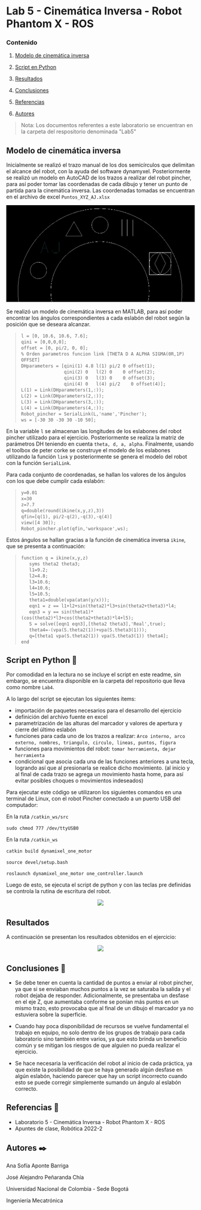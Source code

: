 # Lab 5 - Cinemática Inversa - Robot Phantom X - ROS

### Contenido

1. [Modelo de cinemática inversa](#modelo-de-cinemática-inversa)
1. [Script en Python](#script-en-python-snake)
1. [Resultados](#resultados)
3. [Conclusiones](#conclusiones-page_facing_up)
5. [Referencias](#referencias-openbook)

6. [Autores](#autores-blacknib)

>Nota: Los documentos referentes a este laboratorio se encuentran en la carpeta del respositorio denominada "Lab5"


## Modelo de cinemática inversa

Inicialmente se realizó el trazo manual de los dos semicírculos que delimitan el alcance del robot, con la ayuda del software dynamyxel. Posteriormente se realizó un modelo en AutoCAD de los trazos a realizar del robot pincher, para así poder tomar las coordenadas de cada dibujo y tener un punto de partida para la cinemática inversa. Las coordenadas tomadas se encuentran en el archivo de excel ```Puntos_XYZ_AJ.xlsx```

![1](/Lab5/img/circulo.png)

Se realizó un modelo de cinemática inversa en MATLAB, para así poder encontrar los ángulos correspondientes a cada eslabón del robot según la posición que se deseara alcanzar.

>     l = [0, 10.6, 10.6, 7.6];
>     qini = [0,0,0,0];
>     offset = [0, pi/2, 0, 0];
>     % Orden parametros funcion link [THETA D A ALPHA SIGMA(0R,1P) OFFSET]
>     DHparameters = [qini(1) 4.8 l(1) pi/2 0 offset(1);
>                     qini(2) 0   l(2) 0    0 offset(2);
>                     qini(3) 0   l(3) 0    0 offset(3);
>                     qini(4) 0   l(4) pi/2    0 offset(4)];
>     L(1) = Link(DHparameters(1,:));
>     L(2) = Link(DHparameters(2,:));
>     L(3) = Link(DHparameters(3,:));
>     L(4) = Link(DHparameters(4,:));
>     Robot_pincher = SerialLink(L,'name','Pincher');
>     ws = [-30 30 -30 30 -10 50];

En la variable ```l``` se almacenan las longitudes de los eslabones del robot pincher utilizado para el ejercicio. Posteriormente se realiza la matriz de parámetros DH teniendo en cuenta ```theta, d, a, alpha```. Finalmente, usando el toolbox de peter corke se construye el modelo de los eslabones utilizando la función ```link``` y posteriormente se genera el modelo del robot con la función ```SerialLink```.

Para cada conjunto de coordenadas, se hallan los valores de los ángulos con los que debe cumplir cada eslabón:

>     y=0.01
>     x=30
>     z=7.7
>     q=double(round(ikine(x,y,z),3))
>     qfin=[q(1), pi/2-q(2),-q(3),-q(4)]
>     view([4 30]);
>     Robot_pincher.plot(qfin,'workspace',ws);

Estos ángulos se hallan gracias a la función de cinemática inversa ```ikine```, que se presenta a continuación:

>     function q = ikine(x,y,z)
>        syms theta2 theta3;
>        l1=9.2;
>        l2=4.8; 
>        l3=10.6;
>        l4=10.6; 
>        l5=10.5;
>        theta1=double(vpa(atan(y/x)));
>        eqn1 = z == l1+l2+sin(theta2)*l3+sin(theta2+theta3)*l4;
>        eqn3 = y == sin(theta1)*(cos(theta2)*l3+cos(theta2+theta3)*l4+l5);
>        S = solve([eqn1 eqn3],[theta2 theta3],'Real',true);
>        theta4=-(vpa(S.theta2(1))+vpa(S.theta3(1)));
>        q=[theta1 vpa(S.theta2(1)) vpa(S.theta3(1)) theta4];
>     end

## Script en Python :snake:

Por comodidad en la lectura no se incluye el script en este readme, sin embargo, se encuentra disponible en la carpeta del repositorio que lleva como nombre ```Lab4```.

A lo largo del script se ejecutan los siguientes ítems:
- importación de paquetes necesarios para el desarrollo del ejercicio
- definición del archivo fuente en excel
- parametrización de las alturas del marcador y valores de apertura y cierre del último eslabón
- funciones para cada uno de los trazos a realizar: ```Arco interno, arco externo, nombres, triangulo, circulo, lineas, puntos, figura```
- funciones para movimientos del robot: ```tomar herramienta, dejar herramienta```
- condicional que asocia cada una de las funciones anteriores a una tecla, logrando así que al presionarla se realice dicho movimiento. (al inicio y al final de cada trazo se agrega un movimiento hasta home, para así evitar posibles choques o movimientos indeseados)



Para ejecutar este código se utilizaron los siguientes comandos en una terminal de Linux, con el robot Pincher conectado a un puerto USB del computador:

En la ruta ```/catkin_ws/src```

```
sudo chmod 777 /dev/ttyUSB0
```

En la ruta ```/catkin_ws```
```
catkin build dynamixel_one_motor
```

```
source devel/setup.bash
```

```
roslaunch dynamixel_one_motor one_controller.launch
```

Luego de esto, se ejecuta el script de python y con las teclas pre definidas se controla la rutina de escritura del robot.


<p align="center"><img width="400" src="https://"></p>



## Resultados

A continuación se presentan los resultados obtenidos en el ejercicio:

<p align="center"><img width="400" src="https://www.fotosdememes.com/wp-content/uploads/2022/04/aqui-colocaria-mi-trofeo-si-tuviera-uno-sin-texto.jpg"></p>

## Conclusiones :page_facing_up:

- Se debe tener en cuenta la cantidad de puntos a enviar al robot pincher, ya que si se enviaban muchos puntos a la vez se saturaba la salida y el robot dejaba de responder. Adicionalmente, se presentaba un desfase en el eje Z, que aumentaba conforme se ponían más puntos en un mismo trazo, esto provocaba que al final de un dibujo el marcador ya no estuviera sobre la superficie.

- Cuando hay poca disponibilidad de recursos se vuelve fundamental el trabajo en equipo, no solo dentro de los grupos de trabajo para cada laboratorio sino también entre varios, ya que esto brinda un beneficio común y se mitigan los riesgos de que alguien no pueda realizar el ejercicio.

- Se hace necesaria la verificación del robot al inicio de cada práctica, ya que existe la posibilidad de que se haya generado algún desfase en algún eslabón, haciendo parecer que hay un script incorrecto cuando esto se puede corregir simplemente sumando un ángulo al eslabón correcto.



## Referencias :open_book:
- Laboratorio 5 - Cinemática Inversa - Robot Phantom X - ROS
- Apuntes de clase, Robótica 2022-2


## Autores :black_nib:
Ana Sofía Aponte Barriga

José Alejandro Peñaranda Chía

Universidad Nacional de Colombia - Sede Bogotá

Ingeniería Mecatrónica
